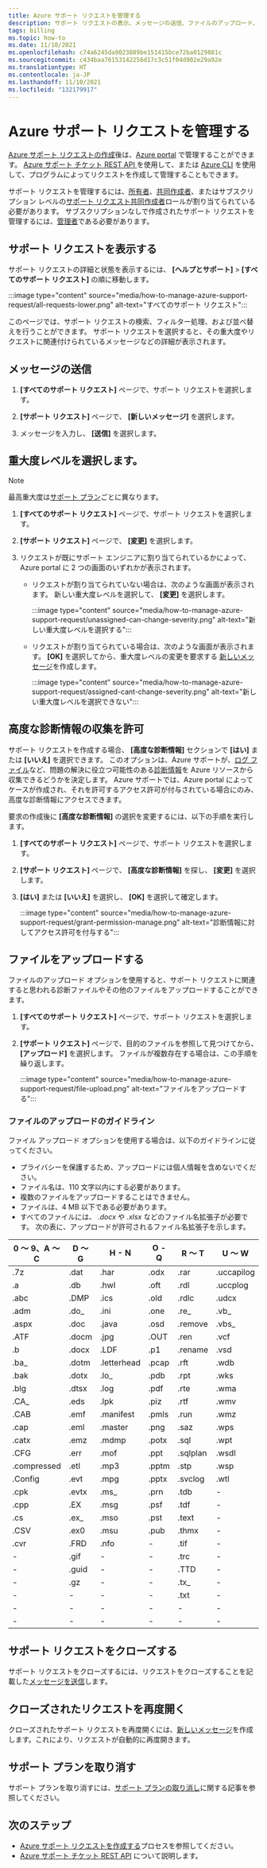 ```yaml
---
title: Azure サポート リクエストを管理する
description: サポート リクエストの表示、メッセージの送信、ファイルのアップロード、およびオプションの管理方法について説明します。
tags: billing
ms.topic: how-to
ms.date: 11/10/2021
ms.openlocfilehash: c74a6245da9023889be151415bce72ba0129881c
ms.sourcegitcommit: c434baa76153142256d17c3c51f04d902e29a92e
ms.translationtype: HT
ms.contentlocale: ja-JP
ms.lasthandoff: 11/10/2021
ms.locfileid: "132179917"
---
```

# <a name="manage-an-azure-support-request"></a>Azure サポート リクエストを管理する

[Azure サポート リクエストの作成](how-to-create-azure-support-request.md)後は、[Azure portal](https://portal.azure.com) で管理することができます。 [Azure サポート チケット REST API ](/rest/api/support)を使用して、または [Azure CLI](/cli/azure/azure-cli-support-request) を使用して、プログラムによってリクエストを作成して管理することもできます。

サポート リクエストを管理するには、[所有者](../../role-based-access-control/built-in-roles.md#owner)、[共同作成者](../../role-based-access-control/built-in-roles.md#contributor)、またはサブスクリプション レベルの[サポート リクエスト共同作成者](../../role-based-access-control/built-in-roles.md#support-request-contributor)ロールが割り当てられている必要があります。 サブスクリプションなしで作成されたサポート リクエストを管理するには、[管理者](../../active-directory/roles/permissions-reference.md)である必要があります。

## <a name="view-support-requests"></a>サポート リクエストを表示する

サポート リクエストの詳細と状態を表示するには、 **[ヘルプとサポート]**  >   **[すべてのサポート リクエスト]** の順に移動します。

:::image type="content" source="media/how-to-manage-azure-support-request/all-requests-lower.png" alt-text="すべてのサポート リクエスト":::

このページでは、サポート リクエストの検索、フィルター処理、および並べ替えを行うことができます。 サポート リクエストを選択すると、その重大度やリクエストに関連付けられているメッセージなどの詳細が表示されます。

## <a name="send-a-message"></a>メッセージの送信

1. **[すべてのサポート リクエスト]** ページで、サポート リクエストを選択します。

1. **[サポート リクエスト]** ページで、 **[新しいメッセージ]** を選択します。

1. メッセージを入力し、 **[送信]** を選択します。

## <a name="change-the-severity-level"></a>重大度レベルを選択します。

> [!NOTE]
> 最高重大度は[サポート プラン](https://azure.microsoft.com/support/plans)ごとに異なります。

1. **[すべてのサポート リクエスト]** ページで、サポート リクエストを選択します。

1. **[サポート リクエスト]** ページで、 **[変更]** を選択します。

1. リクエストが既にサポート エンジニアに割り当てられているかによって、Azure portal に 2 つの画面のいずれかが表示されます。

    - リクエストが割り当てられていない場合は、次のような画面が表示されます。 新しい重大度レベルを選択して、 **[変更]** を選択します。

        :::image type="content" source="media/how-to-manage-azure-support-request/unassigned-can-change-severity.png" alt-text="新しい重大度レベルを選択する":::

    - リクエストが割り当てられている場合は、次のような画面が表示されます。 **[OK]** を選択してから、重大度レベルの変更を要求する [新しいメッセージ](#send-a-message)を作成します。

        :::image type="content" source="media/how-to-manage-azure-support-request/assigned-cant-change-severity.png" alt-text="新しい重大度レベルを選択できない":::

## <a name="allow-collection-of-advanced-diagnostic-information"></a>高度な診断情報の収集を許可

サポート リクエストを作成する場合、 **[高度な診断情報]** セクションで **[はい]** または **[いいえ]** を選択できます。 このオプションは、Azure サポートが、[ログ ファイル](how-to-create-azure-support-request.md#advanced-diagnostic-information-logs)など、問題の解決に役立つ可能性のある[診断情報](https://azure.microsoft.com/support/legal/support-diagnostic-information-collection/)を Azure リソースから収集できるどうかを決定します。 Azure サポートでは、Azure portal によってケースが作成され、それを許可するアクセス許可が付与されている場合にのみ、高度な診断情報にアクセスできます。

要求の作成後に **[高度な診断情報]** の選択を変更するには、以下の手順を実行します。

1. **[すべてのサポート リクエスト]** ページで、サポート リクエストを選択します。

1. **[サポート リクエスト]** ページで、 **[高度な診断情報]** を探し、 **[変更]** を選択します。

1. **[はい]** または **[いいえ]** を選択し、 **[OK]** を選択して確定します。

    :::image type="content" source="media/how-to-manage-azure-support-request/grant-permission-manage.png" alt-text="診断情報に対してアクセス許可を付与する":::

## <a name="upload-files"></a>ファイルをアップロードする

ファイルのアップロード オプションを使用すると、サポート リクエストに関連すると思われる診断ファイルやその他のファイルをアップロードすることができます。

1. **[すべてのサポート リクエスト]** ページで、サポート リクエストを選択します。

1. **[サポート リクエスト]** ページで、目的のファイルを参照して見つけてから、 **[アップロード]** を選択します。 ファイルが複数存在する場合は、この手順を繰り返します。

    :::image type="content" source="media/how-to-manage-azure-support-request/file-upload.png" alt-text="ファイルをアップロードする":::

### <a name="file-upload-guidelines"></a>ファイルのアップロードのガイドライン

ファイル アップロード オプションを使用する場合は、以下のガイドラインに従ってください。

- プライバシーを保護するため、アップロードには個人情報を含めないでください。
- ファイル名は、110 文字以内にする必要があります。
- 複数のファイルをアップロードすることはできません。
- ファイルは、4 MB 以下である必要があります。
- すべてのファイルには、 *.docx* や *.xlsx* などのファイル名拡張子が必要です。 次の表に、アップロードが許可されるファイル名拡張子を示します。

| 0 ～ 9、A ～ C    | D ～ G   | H - N         | O - Q   | R ～ T      | U ～ W        | X ～ Z     |
|-------------|-------|-------------|-------|----------|------------|---------|
| .7z         | .dat  | .har        | .odx  | .rar     | .uccapilog | .xlam   |
| .a          | .db   | .hwl        | .oft  | .rdl     | .uccplog   | .xlr    |
| .abc        | .DMP  | .ics        | .old  | .rdlc    | .udcx      | .xls    |
| .adm        | .do_  | .ini        | .one  | .re_     | .vb_       | .xlsb   |
| .aspx       | .doc  | .java       | .osd  | .remove  | .vbs_      | .xlsm   |
| .ATF        | .docm | .jpg        | .OUT  | .ren     | .vcf       | .xlsx   |
| .b          | .docx | .LDF        | .p1   | .rename  | .vsd       | .xlt    |
| .ba_        | .dotm | .letterhead | .pcap | .rft     | .wdb       | .xltx   |
| .bak        | .dotx | .lo_        | .pdb  | .rpt     | .wks       | .xml    |
| .blg        | .dtsx | .log        | .pdf  | .rte     | .wma       | .xmla   |
| .CA_        | .eds  | .lpk        | .piz  | .rtf     | .wmv       | .xps    |
| .CAB        | .emf  | .manifest   | .pmls | .run     | .wmz       | .xsd    |
| .cap        | .eml  | .master     | .png  | .saz     | .wps       | .xsn    |
| .catx       | .emz  | .mdmp       | .potx | .sql     | .wpt       | .xxx    |
| .CFG        | .err  | .mof        | .ppt  | .sqlplan | .wsdl      | .z_     |
| .compressed | .etl  | .mp3        | .pptm | .stp     | .wsp       | .z01    |
| .Config     | .evt  | .mpg        | .pptx | .svclog  | .wtl       | .z02    |
| .cpk        | .evtx | .ms_        | .prn  | .tdb     | -          | .zi     |
| .cpp        | .EX   | .msg        | .psf  | .tdf     | -          | .zi_    |
| .cs         | .ex_  | .mso        | .pst  | .text    | -          | .zip    |
| .CSV        | .ex0  | .msu        | .pub  | .thmx    | -          | .zip_   |
| .cvr        | .FRD  | .nfo        | -     | .tif     | -          | .zipp   |
| -           | .gif  | -           | -     | .trc     | -          | .zipped |
| -           | .guid | -           | -     | .TTD     | -          | .zippy  |
| -           | .gz   | -           | -     | .tx_     | -          | .zipx   |
| -           | -     | -           | -     | .txt     | -          | .zit    |
| -           | -     | -           | -     | -        | -          | .zix    |
| -           | -     | -           | -     | -        | -          | .zzz    |

## <a name="close-a-support-request"></a>サポート リクエストをクローズする

サポート リクエストをクローズするには、リクエストをクローズすることを記載した[メッセージを送信](#send-a-message)します。

## <a name="reopen-a-closed-request"></a>クローズされたリクエストを再度開く

クローズされたサポート リクエストを再度開くには、[新しいメッセージ](#send-a-message)を作成します。これにより、リクエストが自動的に再度開きます。

## <a name="cancel-a-support-plan"></a>サポート プランを取り消す

サポート プランを取り消すには、[サポート プランの取り消し](../../cost-management-billing/manage/cancel-azure-subscription.md#cancel-a-support-plan)に関する記事を参照してください。

## <a name="next-steps"></a>次のステップ

- [Azure サポート リクエストを作成する](how-to-create-azure-support-request.md)プロセスを参照してください。
- [Azure サポート チケット REST API](/rest/api/support) について説明します。
